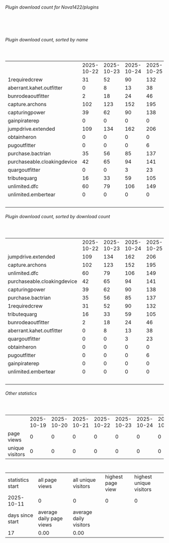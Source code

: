 <h6>Plugin download count for Nova1422/plugins</h6><br>
<br>
<h6>Plugin download count, sorted by name</h6><sub><sup><br>
<table>
	<tr>
		<td></td>
		<td>2025-10-22</td>
		<td>2025-10-23</td>
		<td>2025-10-24</td>
		<td>2025-10-25</td>
		<td>2025-10-26</td>
		<td>2025-10-27</td>
		<td>2025-10-28</td>
		<td>today +</td>
	</tr>
	<tr>
		<td>1requiredcrew</td>
		<td>31</td>
		<td>52</td>
		<td>90</td>
		<td>132</td>
		<td>168</td>
		<td>205</td>
		<td>230</td>
		<td>+ 25</td>
	</tr>
	<tr>
		<td>aberrant.kahet.outfitter</td>
		<td>0</td>
		<td>8</td>
		<td>13</td>
		<td>38</td>
		<td>76</td>
		<td>118</td>
		<td>146</td>
		<td>+ 28</td>
	</tr>
	<tr>
		<td>bunrodeaoutfitter</td>
		<td>2</td>
		<td>18</td>
		<td>24</td>
		<td>46</td>
		<td>88</td>
		<td>125</td>
		<td>153</td>
		<td>+ 28</td>
	</tr>
	<tr>
		<td>capture.archons</td>
		<td>102</td>
		<td>123</td>
		<td>152</td>
		<td>195</td>
		<td>233</td>
		<td>270</td>
		<td>294</td>
		<td>+ 24</td>
	</tr>
	<tr>
		<td>capturingpower</td>
		<td>39</td>
		<td>62</td>
		<td>90</td>
		<td>138</td>
		<td>178</td>
		<td>215</td>
		<td>240</td>
		<td>+ 25</td>
	</tr>
	<tr>
		<td>gainpiraterep</td>
		<td>0</td>
		<td>0</td>
		<td>0</td>
		<td>0</td>
		<td>2</td>
		<td>9</td>
		<td>10</td>
		<td>+ 1</td>
	</tr>
	<tr>
		<td>jumpdrive.extended</td>
		<td>109</td>
		<td>134</td>
		<td>162</td>
		<td>206</td>
		<td>241</td>
		<td>279</td>
		<td>312</td>
		<td>+ 33</td>
	</tr>
	<tr>
		<td>obtainheron</td>
		<td>0</td>
		<td>0</td>
		<td>0</td>
		<td>0</td>
		<td>0</td>
		<td>20</td>
		<td>49</td>
		<td>+ 29</td>
	</tr>
	<tr>
		<td>pugoutfitter</td>
		<td>0</td>
		<td>0</td>
		<td>0</td>
		<td>6</td>
		<td>11</td>
		<td>17</td>
		<td>18</td>
		<td>+ 1</td>
	</tr>
	<tr>
		<td>purchase.bactrian</td>
		<td>35</td>
		<td>56</td>
		<td>85</td>
		<td>137</td>
		<td>173</td>
		<td>209</td>
		<td>235</td>
		<td>+ 26</td>
	</tr>
	<tr>
		<td>purchaseable.cloakingdevice</td>
		<td>42</td>
		<td>65</td>
		<td>94</td>
		<td>141</td>
		<td>181</td>
		<td>217</td>
		<td>242</td>
		<td>+ 25</td>
	</tr>
	<tr>
		<td>quargoutfitter</td>
		<td>0</td>
		<td>0</td>
		<td>3</td>
		<td>23</td>
		<td>60</td>
		<td>100</td>
		<td>125</td>
		<td>+ 25</td>
	</tr>
	<tr>
		<td>tributequarg</td>
		<td>16</td>
		<td>33</td>
		<td>59</td>
		<td>105</td>
		<td>142</td>
		<td>178</td>
		<td>201</td>
		<td>+ 23</td>
	</tr>
	<tr>
		<td>unlimited.dfc</td>
		<td>60</td>
		<td>79</td>
		<td>106</td>
		<td>149</td>
		<td>184</td>
		<td>220</td>
		<td>242</td>
		<td>+ 22</td>
	</tr>
	<tr>
		<td>unlimited.embertear</td>
		<td>0</td>
		<td>0</td>
		<td>0</td>
		<td>0</td>
		<td>0</td>
		<td>2</td>
		<td>3</td>
		<td>+ 1</td>
	</tr>
	<tr>
		<td></td>
		<td></td>
		<td></td>
		<td></td>
		<td></td>
		<td></td>
		<td></td>
		<td>2500</td>
		<td>316</td>
	</tr>
</table>
</sub></sup>
<h6>Plugin download count, sorted by download count</h6><sub><sup><br>
<table>
	<tr>
		<td></td>
		<td>2025-10-22</td>
		<td>2025-10-23</td>
		<td>2025-10-24</td>
		<td>2025-10-25</td>
		<td>2025-10-26</td>
		<td>2025-10-27</td>
		<td>2025-10-28</td>
		<td>today +</td>
	</tr>
	<tr>
		<td>jumpdrive.extended</td>
		<td>109</td>
		<td>134</td>
		<td>162</td>
		<td>206</td>
		<td>241</td>
		<td>279</td>
		<td>312</td>
		<td>+ 33</td>
	</tr>
	<tr>
		<td>capture.archons</td>
		<td>102</td>
		<td>123</td>
		<td>152</td>
		<td>195</td>
		<td>233</td>
		<td>270</td>
		<td>294</td>
		<td>+ 24</td>
	</tr>
	<tr>
		<td>unlimited.dfc</td>
		<td>60</td>
		<td>79</td>
		<td>106</td>
		<td>149</td>
		<td>184</td>
		<td>220</td>
		<td>242</td>
		<td>+ 22</td>
	</tr>
	<tr>
		<td>purchaseable.cloakingdevice</td>
		<td>42</td>
		<td>65</td>
		<td>94</td>
		<td>141</td>
		<td>181</td>
		<td>217</td>
		<td>242</td>
		<td>+ 25</td>
	</tr>
	<tr>
		<td>capturingpower</td>
		<td>39</td>
		<td>62</td>
		<td>90</td>
		<td>138</td>
		<td>178</td>
		<td>215</td>
		<td>240</td>
		<td>+ 25</td>
	</tr>
	<tr>
		<td>purchase.bactrian</td>
		<td>35</td>
		<td>56</td>
		<td>85</td>
		<td>137</td>
		<td>173</td>
		<td>209</td>
		<td>235</td>
		<td>+ 26</td>
	</tr>
	<tr>
		<td>1requiredcrew</td>
		<td>31</td>
		<td>52</td>
		<td>90</td>
		<td>132</td>
		<td>168</td>
		<td>205</td>
		<td>230</td>
		<td>+ 25</td>
	</tr>
	<tr>
		<td>tributequarg</td>
		<td>16</td>
		<td>33</td>
		<td>59</td>
		<td>105</td>
		<td>142</td>
		<td>178</td>
		<td>201</td>
		<td>+ 23</td>
	</tr>
	<tr>
		<td>bunrodeaoutfitter</td>
		<td>2</td>
		<td>18</td>
		<td>24</td>
		<td>46</td>
		<td>88</td>
		<td>125</td>
		<td>153</td>
		<td>+ 28</td>
	</tr>
	<tr>
		<td>aberrant.kahet.outfitter</td>
		<td>0</td>
		<td>8</td>
		<td>13</td>
		<td>38</td>
		<td>76</td>
		<td>118</td>
		<td>146</td>
		<td>+ 28</td>
	</tr>
	<tr>
		<td>quargoutfitter</td>
		<td>0</td>
		<td>0</td>
		<td>3</td>
		<td>23</td>
		<td>60</td>
		<td>100</td>
		<td>125</td>
		<td>+ 25</td>
	</tr>
	<tr>
		<td>obtainheron</td>
		<td>0</td>
		<td>0</td>
		<td>0</td>
		<td>0</td>
		<td>0</td>
		<td>20</td>
		<td>49</td>
		<td>+ 29</td>
	</tr>
	<tr>
		<td>pugoutfitter</td>
		<td>0</td>
		<td>0</td>
		<td>0</td>
		<td>6</td>
		<td>11</td>
		<td>17</td>
		<td>18</td>
		<td>+ 1</td>
	</tr>
	<tr>
		<td>gainpiraterep</td>
		<td>0</td>
		<td>0</td>
		<td>0</td>
		<td>0</td>
		<td>2</td>
		<td>9</td>
		<td>10</td>
		<td>+ 1</td>
	</tr>
	<tr>
		<td>unlimited.embertear</td>
		<td>0</td>
		<td>0</td>
		<td>0</td>
		<td>0</td>
		<td>0</td>
		<td>2</td>
		<td>3</td>
		<td>+ 1</td>
	</tr>
	<tr>
		<td></td>
		<td></td>
		<td></td>
		<td></td>
		<td></td>
		<td></td>
		<td></td>
		<td>2500</td>
		<td>316</td>
	</tr>
</table>
</sub></sup>
<h6>Other statistics</h6><sub><sup><br>
<table>
	<tr>
		<td> </td>
		<td>2025-10-19</td>
		<td>2025-10-20</td>
		<td>2025-10-21</td>
		<td>2025-10-22</td>
		<td>2025-10-23</td>
		<td>2025-10-24</td>
		<td>2025-10-25</td>
		<td>2025-10-26</td>
		<td>2025-10-27</td>
	</tr>
	<tr>
		<td>page views</td>
		<td>0</td>
		<td>0</td>
		<td>0</td>
		<td>0</td>
		<td>0</td>
		<td>0</td>
		<td>0</td>
		<td>0</td>
		<td>0</td>
	</tr>
	<tr>
		<td>unique visitors</td>
		<td>0</td>
		<td>0</td>
		<td>0</td>
		<td>0</td>
		<td>0</td>
		<td>0</td>
		<td>0</td>
		<td>0</td>
		<td>0</td>
	</tr>
</table>
<br>
<table>
	<tr>
		<td>statistics start</td>
		<td>all page views</td>
		<td>all unique visitors</td>
		<td>highest page view</td>
		<td>highest unique visitors</td>
	</tr>
	<tr>
		<td>2025-10-11</td>
		<td>0</td>
		<td>0</td>
		<td>0</td>
		<td>0</td>
	</tr>
	<tr>
		<td>days since start</td>
		<td>average daily page views</td>
		<td>average daily visitors</td>
		<td></td>
		<td></td>
	</tr>
	<tr>
		<td>17</td>
		<td>0.00</td>
		<td>0.00</td>
		<td></td>
		<td></td>
	</tr>
</table>
</sub></sup>
